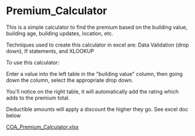 # Premium_Calculator
This is a simple calculator to find the premium based on the building value, building age, building updates, location, etc. 

Techniques used to create this calculator in excel are: Data Validation (drop down), If statements, and XLOOKUP

To use this calculator:

Enter a value into the left table in the "building value" column, then going down the column, select the appropriate drop down.

You'll notice on the right table, it will automatically add the rating which adds to the premium total.

Deductible amounts will apply a discount the higher they go. See excel doc below


[COA_Premium_Calculator.xlsx](https://github.com/Avery-Dace/Premium_Calculator/files/14951971/COA_Premium_Calculator.xlsx)
